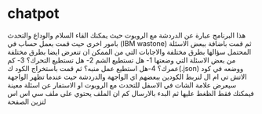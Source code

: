 # chatpot
هذا البرنامج عبارة عن الدردشة مع الروبوت حيث يمكنك القاء السلام والوداع والتحدث بامور اخرى حيث قمت بعمل حساب في (IBM wastone)
ثم قمت باضافة ببعض الاسئلة المحتمل سؤالها بطرق مختلفة والاجابات التي من الممكن ان تنعرض ايضا بطرق مختلفة من بعض الاسئلة التي وضعتها
1- هل تستطيع الشم
2- هل تستطيع التحرك؟
3- كم عمرك؟
4-هل استطيع عمل منبه؟
ثم قمت باستخراج الكود ك(.json)
ووضعه في كود الاتش تي ام ال لنربط الكودين ببعضهم اي الواجهة والدردشة حيث عندما تظهر الواجهة سيعرض علامة الشات في الاسفل للتحدث مع الروبوت او الاستفار عن اسئلة معينة فيمكنك فقط الظغط عليها ثم البدء بالارسال كم ان الملف يحتوي على ملف سي اس اس لتزين الصفحة 
